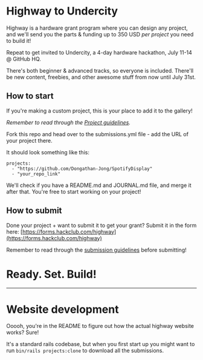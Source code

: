 # Highway to Undercity

Highway is a hardware grant program where you can design any project, and we'll send you the parts & funding up to 350 USD *per project* you need to build it!

Repeat to get invited to Undercity, a 4-day hardware hackathon, July 11-14 @ GitHub HQ.

There's both beginner & advanced tracks, so everyone is included. There'll be new content, freebies, and other awesome stuff from now until July 31st.

## How to start

If you're making a custom project, this is your place to add it to the gallery!

*Remember to read through the [Project guidelines](https://highway.hackclub.com/advanced/project-guidelines).*

Fork this repo and head over to the submissions.yml file - add the URL of your project there.

It should look something like this:

```
projects:
  - "https://github.com/Dongathan-Jong/SpotifyDisplay"
  - "your_repo_link"
```

We'll check if you have a README.md and JOURNAL.md file, and merge it after that. You're free to start working on your project! 

## How to submit

Done your project + want to submit it to get your grant? Submit it in the form here: [https://forms.hackclub.com/highway](https://forms.hackclub.com/highway)

Remember to read through the [submission guidelines](https://highway.hackclub.com/advanced/submitting) before submitting! 

# Ready. Set. Build!

---

# Website development

Ooooh, you're in the README to figure out how the actual highway website works? Sure!

It's a standard rails codebase, but when you first start up you might want to run `bin/rails projects:clone` to download all the submissions.
